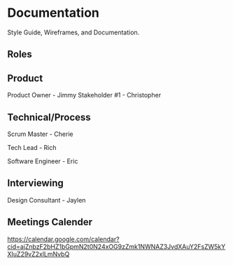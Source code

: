 # Documentation
Style Guide, Wireframes, and Documentation.

## Roles

Product
---
Product Owner - Jimmy
Stakeholder #1 - Christopher

Technical/Process
---
Scrum Master - Cherie

Tech Lead - Rich

Software Engineer - Eric

Interviewing
---
Design Consultant - Jaylen 


## Meetings Calender

https://calendar.google.com/calendar?cid=ajZnbzF2bHZ1bGpmN2t0N24xOG9zZmk1NWNAZ3JvdXAuY2FsZW5kYXIuZ29vZ2xlLmNvbQ

